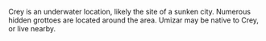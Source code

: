 Crey is an underwater location, likely the site of a sunken city. Numerous hidden grottoes are located around the area. Umizar may be native to Crey, or live nearby.